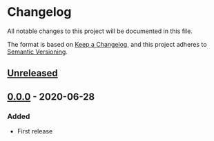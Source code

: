 # Changelog

All notable changes to this project will be documented in this file.

The format is based on [Keep a Changelog](https://keepachangelog.com/en/1.0.0/),
and this project adheres to [Semantic Versioning](https://semver.org/spec/v2.0.0.html).

## [Unreleased]

## [0.0.0] - 2020-06-28

### Added

- First release

[unreleased]: https://github.com/maqifrnswa/PCSI/compare/v0.0.0...HEAD
[0.0.0]: https://github.com/maqifrnswa/PCSI/releases/tag/v0.0.0
